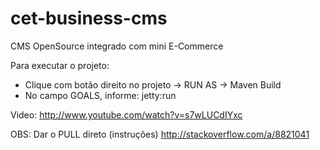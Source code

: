 cet-business-cms
================

CMS OpenSource integrado com mini E-Commerce


Para executar o projeto:

- Clique com botão direito no projeto -> RUN AS -> Maven Build
- No campo GOALS, informe: jetty:run

Video: http://www.youtube.com/watch?v=s7wLUCdIYxc


OBS: Dar o PULL direto (instruções)
http://stackoverflow.com/a/8821041
